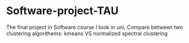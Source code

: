 # Software-project-TAU
The final project in Software course I took in uni, Compare between two clustering algorithems: kmeans VS normalized spectral clustering
